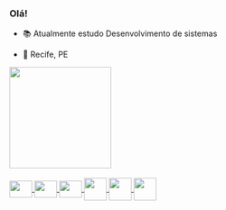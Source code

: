 ### Olá!

- 📚 Atualmente estudo Desenvolvimento de sistemas

- 📌 Recife, PE

<div>
  <a href="https://github.com/Brvnaxs">
  <img height="180em" src="https://github-readme-stats.vercel.app/api/top-langs/?username=Brvnaxs&layout=compact&langs_count=7&theme=synthwave"/>
</div>
  <div style="display: inline_block"><br>
  <img align="center" height="30" width="40" src="https://icongr.am/devicon/javascript-plain.svg?size=128&color=c5267b">
   <img align="center"  height="30" width="40" src="https://icongr.am/devicon/html5-plain.svg?size=128&color=c5267b">
  <img align="center" height="30" width="40" src="https://icongr.am/devicon/css3-plain.svg?size=128&color=c5267b">
  <img align="center" height="40" width="40" src="https://icongr.am/devicon/nodejs-plain.svg?size=128&color=c5267b">
  <img align="center"  height="40" width="40" src="https://icongr.am/devicon/java-plain-wordmark.svg?size=128&color=c5267b">
  <img align="center" height="40" width="40" src="https://icongr.am/devicon/python-plain-wordmark.svg?size=128&color=c5267b">
 
</div>
